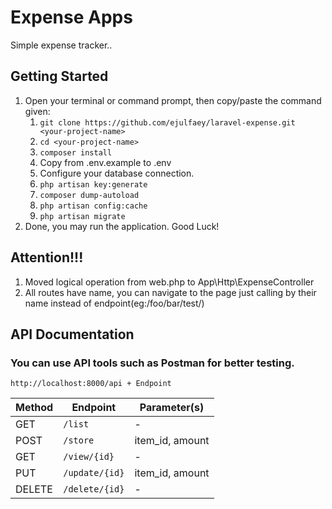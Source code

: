# Expense Apps

Simple expense tracker..

## Getting Started

1. Open your terminal or command prompt, then copy/paste the command given:
    1. `git clone https://github.com/ejulfaey/laravel-expense.git <your-project-name>`
    2. `cd <your-project-name>`
    3. `composer install`
    4.  Copy from .env.example to .env
    5.  Configure your database connection.
    6.  `php artisan key:generate`
    7.  `composer dump-autoload`
    8.  `php artisan config:cache`
    9.  `php artisan migrate`
2. Done, you may run the application. Good Luck!


## Attention!!!

1. Moved logical operation from web.php to App\Http\ExpenseController
2. All routes have name, you can navigate to the page just calling by their name instead of endpoint(eg:/foo/bar/test/)

## API Documentation

### You can use API tools such as Postman for better testing.

`http://localhost:8000/api + Endpoint`

Method | Endpoint | Parameter(s)|
---|---|---|
GET | `/list` | - |
POST | `/store` | item_id, amount |
GET | `/view/{id}` | - |
PUT | `/update/{id}` | item_id, amount |
DELETE | `/delete/{id}` | - |